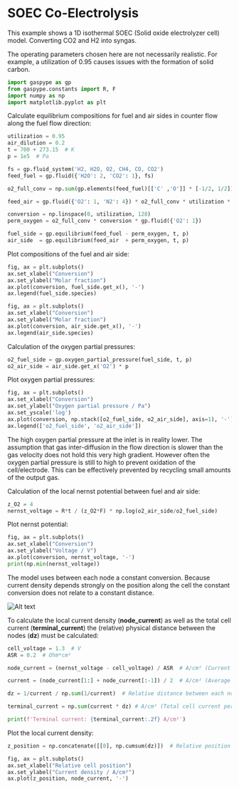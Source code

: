 # SOEC Co-Electrolysis

This example shows a 1D isothermal SOEC (Solid oxide electrolyzer cell) model.
Converting CO2 and H2 into syngas.

The operating parameters chosen here are not necessarily realistic. For example,
a utilization of 0.95 causes issues with the formation of solid carbon.

```python
import gaspype as gp
from gaspype.constants import R, F
import numpy as np
import matplotlib.pyplot as plt
```

Calculate equilibrium compositions for fuel and air sides in counter flow
along the fuel flow direction:
```python
utilization = 0.95
air_dilution = 0.2
t = 700 + 273.15  # K
p = 1e5  # Pa

fs = gp.fluid_system('H2, H2O, O2, CH4, CO, CO2')
feed_fuel = gp.fluid({'H2O': 2, 'CO2': 1}, fs)

o2_full_conv = np.sum(gp.elements(feed_fuel)[['C' ,'O']] * [-1/2, 1/2])

feed_air = gp.fluid({'O2': 1, 'N2': 4}) * o2_full_conv * utilization * air_dilution

conversion = np.linspace(0, utilization, 128)
perm_oxygen = o2_full_conv * conversion * gp.fluid({'O2': 1})

fuel_side = gp.equilibrium(feed_fuel - perm_oxygen, t, p)
air_side  = gp.equilibrium(feed_air  + perm_oxygen, t, p)
```

Plot compositions of the fuel and air side:
```python
fig, ax = plt.subplots()
ax.set_xlabel("Conversion")
ax.set_ylabel("Molar fraction")
ax.plot(conversion, fuel_side.get_x(), '-')
ax.legend(fuel_side.species)

fig, ax = plt.subplots()
ax.set_xlabel("Conversion")
ax.set_ylabel("Molar fraction")
ax.plot(conversion, air_side.get_x(), '-')
ax.legend(air_side.species)
```

Calculation of the oxygen partial pressures:
```python
o2_fuel_side = gp.oxygen_partial_pressure(fuel_side, t, p)
o2_air_side = air_side.get_x('O2') * p
```

Plot oxygen partial pressures:
```python
fig, ax = plt.subplots()
ax.set_xlabel("Conversion")
ax.set_ylabel("Oxygen partial pressure / Pa")
ax.set_yscale('log')
ax.plot(conversion, np.stack([o2_fuel_side, o2_air_side], axis=1), '-')
ax.legend(['o2_fuel_side', 'o2_air_side'])
```


The high oxygen partial pressure at the inlet is in reality lower.
The assumption that gas inter-diffusion in the flow direction is slower
than the gas velocity does not hold this very high gradient. However
often the oxygen partial pressure is still to high to prevent oxidation of the
cell/electrode. This can be effectively prevented by recycling small amounts of
the output gas.

Calculation of the local nernst potential between fuel and air side:
```python
z_O2 = 4
nernst_voltage = R*t / (z_O2*F) * np.log(o2_air_side/o2_fuel_side)
```

Plot nernst potential:
```python
fig, ax = plt.subplots()
ax.set_xlabel("Conversion")
ax.set_ylabel("Voltage / V")
ax.plot(conversion, nernst_voltage, '-')
print(np.min(nernst_voltage))
```

The model uses between each node a constant conversion. Because
current density depends strongly on the position along the cell
the constant conversion does not relate to a constant distance.

![Alt text](../../media/soc_inverted.svg)

To calculate the local current density (**node_current**) as well
as the total cell current (**terminal_current**) the (relative)
physical distance between the nodes (**dz**) must be calculated:
```python
cell_voltage = 1.3  # V
ASR = 0.2  # Ohm*cm²

node_current = (nernst_voltage - cell_voltage) / ASR  # A/cm² (Current density at each node)

current = (node_current[1:] + node_current[:-1]) / 2  # A/cm² (Average current density between the nodes)

dz = 1/current / np.sum(1/current)  # Relative distance between each node

terminal_current = np.sum(current * dz) # A/cm² (Total cell current per cell area)

print(f'Terminal current: {terminal_current:.2f} A/cm²')
```

Plot the local current density:
```python
z_position = np.concatenate([[0], np.cumsum(dz)])  # Relative position of each node

fig, ax = plt.subplots()
ax.set_xlabel("Relative cell position")
ax.set_ylabel("Current density / A/cm²")
ax.plot(z_position, node_current, '-')
```

